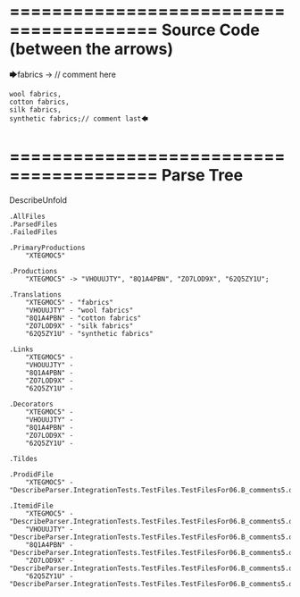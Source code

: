 ========================================
Source Code (between the arrows)
========================================

🡆fabrics -> // comment here

    wool fabrics,
    cotton fabrics,
    silk fabrics,
    synthetic fabrics;// comment last🡄

========================================
Parse Tree
========================================
DescribeUnfold

    .AllFiles
    .ParsedFiles
    .FailedFiles

    .PrimaryProductions
        "XTEGMOC5" 

    .Productions
        "XTEGMOC5" -> "VHOUUJTY", "8Q1A4PBN", "ZO7LOD9X", "62Q5ZY1U";

    .Translations
        "XTEGMOC5" - "fabrics"
        "VHOUUJTY" - "wool fabrics"
        "8Q1A4PBN" - "cotton fabrics"
        "ZO7LOD9X" - "silk fabrics"
        "62Q5ZY1U" - "synthetic fabrics"

    .Links
        "XTEGMOC5" - 
        "VHOUUJTY" - 
        "8Q1A4PBN" - 
        "ZO7LOD9X" - 
        "62Q5ZY1U" - 

    .Decorators
        "XTEGMOC5" - 
        "VHOUUJTY" - 
        "8Q1A4PBN" - 
        "ZO7LOD9X" - 
        "62Q5ZY1U" - 

    .Tildes

    .ProdidFile
        "XTEGMOC5" - "DescribeParser.IntegrationTests.TestFiles.TestFilesFor06.B_comments5.ds"

    .ItemidFile
        "XTEGMOC5" - "DescribeParser.IntegrationTests.TestFiles.TestFilesFor06.B_comments5.ds"
        "VHOUUJTY" - "DescribeParser.IntegrationTests.TestFiles.TestFilesFor06.B_comments5.ds"
        "8Q1A4PBN" - "DescribeParser.IntegrationTests.TestFiles.TestFilesFor06.B_comments5.ds"
        "ZO7LOD9X" - "DescribeParser.IntegrationTests.TestFiles.TestFilesFor06.B_comments5.ds"
        "62Q5ZY1U" - "DescribeParser.IntegrationTests.TestFiles.TestFilesFor06.B_comments5.ds"

